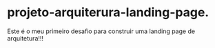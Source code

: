 # projeto-arquiterura-landing-page.
Este é o meu primeiro desafio para construir uma landing page de arquitetura!!!
